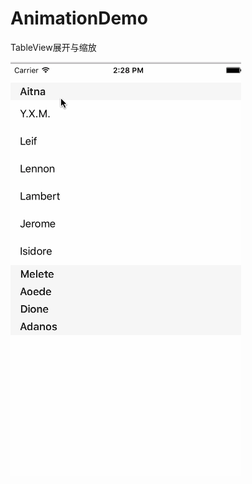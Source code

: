 # AnimationDemo
TableView展开与缩放
<br/>

![image](https://github.com/zhanliangxi/AnimationDemo/blob/master/animation.gif)